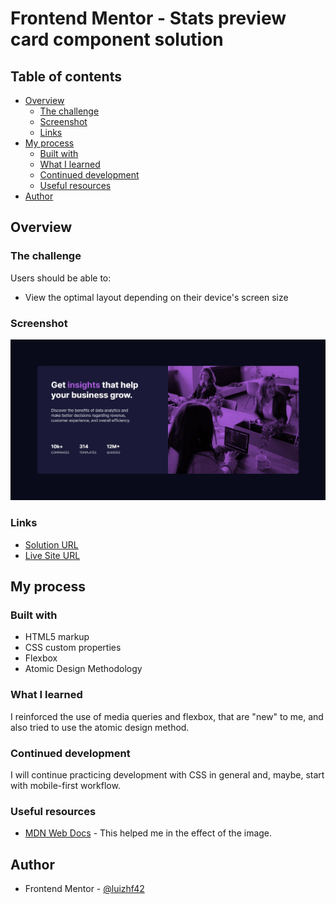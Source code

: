 # Frontend Mentor - Stats preview card component solution

## Table of contents

- [Overview](#overview)
  - [The challenge](#the-challenge)
  - [Screenshot](#screenshot)
  - [Links](#links)
- [My process](#my-process)
  - [Built with](#built-with)
  - [What I learned](#what-i-learned)
  - [Continued development](#continued-development)
  - [Useful resources](#useful-resources)
- [Author](#author)

## Overview

### The challenge

Users should be able to:

- View the optimal layout depending on their device's screen size

### Screenshot

![](assets/images/screenshot.jpg)

### Links

- [Solution URL](https://www.frontendmentor.io/solutions/stats-preview-card-component-newbie-html-and-css-v_6ZIcFHM)
- [Live Site URL](https://luizhf42.github.io/stats-preview-card-component)

## My process

### Built with

- HTML5 markup
- CSS custom properties
- Flexbox
- Atomic Design Methodology

### What I learned

I reinforced the use of media queries and flexbox, that are "new" to me, and also tried to use the atomic design method.

### Continued development

I will continue practicing development with CSS in general and, maybe, start with mobile-first workflow.

### Useful resources

- [MDN Web Docs](https://developer.mozilla.org/pt-BR/docs/Web/CSS/mix-blend-mode) - This helped me in the effect of the image.

## Author

- Frontend Mentor - [@luizhf42](https://www.frontendmentor.io/profile/luizhf42)
